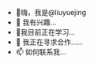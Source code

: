 - 👋嗨，我是@liuyuejing
- 👀 我有兴趣...
- 🌱我目前正在学习...
- 💞️ 我正在寻求合作......
- 📫 如何联系我...

<!---
liuyuejing/liuyuejing 是一个 ✨ 特殊 ✨ 存储库，因为它的“README.md”（此文件）出现在您的 GitHub 个人资料中。
您可以单击预览链接来查看您的更改。
--->
